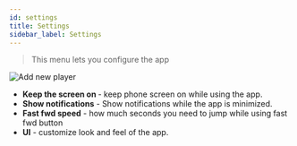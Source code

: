 ```yaml
---
id: settings
title: Settings
sidebar_label: Settings
---
```


> This menu lets you configure the app

<div class="row">
  <div class="col">
    <img src="/vlc-docs/img/tutorial/settings.jpeg" alt="Add new player"></img>
  </div>
  <div class="col">
    <ul>
      <li><b>Keep the screen on </b> - keep phone screen on while using the app.</li>
      <li><b>Show notifications</b> - Show notifications while the app is minimized.</li>
      <li><b>Fast fwd speed</b> - how much seconds you need to jump while using fast fwd button</li>
      <li><b>UI</b> - customize look and feel of the app.</li>
    </ul>
  </div>
</div>